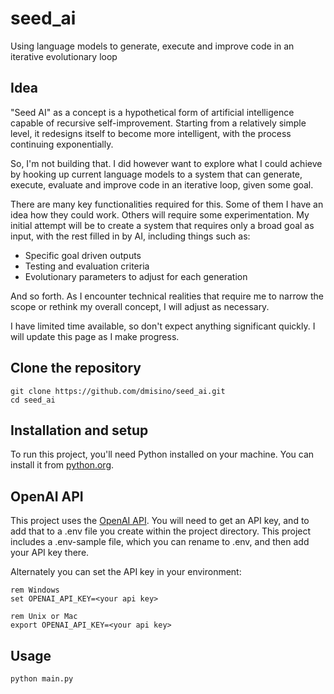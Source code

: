 # seed_ai
Using language models to generate, execute and improve code in an iterative evolutionary loop

## Idea

"Seed AI" as a concept is a hypothetical form of artificial intelligence capable of recursive self-improvement. Starting from a relatively simple level, it redesigns itself to become more intelligent, with the process continuing exponentially.

So, I'm not building that. I did however want to explore what I could achieve by hooking up current language models to a system that can generate, execute, evaluate and improve code in an iterative loop, given some goal. 

There are many key functionalities required for this. Some of them I have an idea how they could work. Others will require some experimentation. My initial attempt will be to create a system that requires only a broad goal as input, with the rest filled in by AI, including things such as:

- Specific goal driven outputs
- Testing and evaluation criteria
- Evolutionary parameters to adjust for each generation

And so forth. As I encounter technical realities that require me to narrow the scope or rethink my overall concept, I will adjust as necessary. 

I have limited time available, so don't expect anything significant quickly. I will update this page as I make progress.

## Clone the repository

```console
git clone https://github.com/dmisino/seed_ai.git
cd seed_ai
```

## Installation and setup

To run this project, you'll need Python installed on your machine. You can install it from [python.org](https://www.python.org/downloads/).

## OpenAI API

This project uses the [OpenAI API](https://platform.openai.com/). You will need to get an API key, and to add that to a .env file you create within the project directory. This project includes a .env-sample file, which you can rename to .env, and then add your API key there. 

Alternately you can set the API key in your environment:

```console
rem Windows
set OPENAI_API_KEY=<your api key>

rem Unix or Mac
export OPENAI_API_KEY=<your api key>
```

## Usage
 
 ```console
python main.py
 ```
